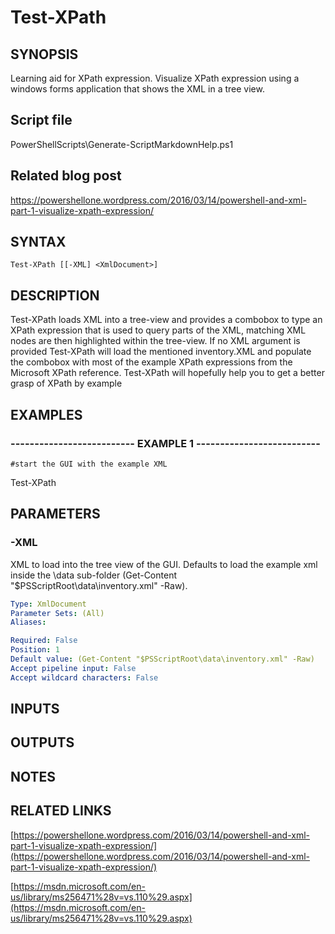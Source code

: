 # Test-XPath

## SYNOPSIS
Learning aid for XPath expression.
Visualize XPath expression using a windows forms application that shows the XML in a tree view.

## Script file
PowerShellScripts\Generate-ScriptMarkdownHelp.ps1

## Related blog post
https://powershellone.wordpress.com/2016/03/14/powershell-and-xml-part-1-visualize-xpath-expression/

## SYNTAX

```
Test-XPath [[-XML] <XmlDocument>]
```

## DESCRIPTION
Test-XPath loads XML into a tree-view and provides a combobox to type an XPath expression that is used to query parts of the XML, 
matching XML nodes are then highlighted within the tree-view. 
If no XML argument is provided Test-XPath will load the mentioned inventory.XML and populate the combobox with most of the example XPath expressions
from the Microsoft XPath reference.
Test-XPath will hopefully help you to get a better grasp of XPath by example

## EXAMPLES

### -------------------------- EXAMPLE 1 --------------------------
```
#start the GUI with the example XML
```

Test-XPath

## PARAMETERS

### -XML
XML to load into the tree view of the GUI.
Defaults to load the example xml inside the \data sub-folder (Get-Content "$PSScriptRoot\data\inventory.xml" -Raw).

```yaml
Type: XmlDocument
Parameter Sets: (All)
Aliases: 

Required: False
Position: 1
Default value: (Get-Content "$PSScriptRoot\data\inventory.xml" -Raw)
Accept pipeline input: False
Accept wildcard characters: False
```

## INPUTS

## OUTPUTS

## NOTES

## RELATED LINKS

[https://powershellone.wordpress.com/2016/03/14/powershell-and-xml-part-1-visualize-xpath-expression/](https://powershellone.wordpress.com/2016/03/14/powershell-and-xml-part-1-visualize-xpath-expression/)

[https://msdn.microsoft.com/en-us/library/ms256471%28v=vs.110%29.aspx](https://msdn.microsoft.com/en-us/library/ms256471%28v=vs.110%29.aspx)


